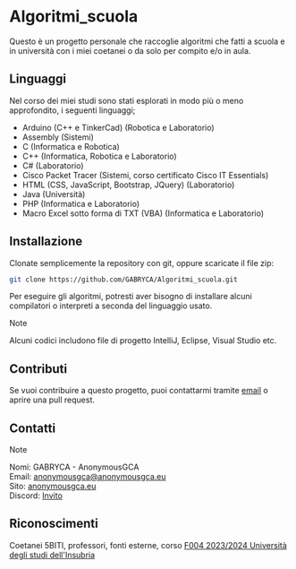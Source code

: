 # Algoritmi_scuola

Questo è un progetto personale che raccoglie algoritmi che fatti a scuola e in università con i miei coetanei o da solo per compito e/o in aula.

## Linguaggi

Nel corso dei miei studi sono stati esplorati in modo più o meno approfondito, i seguenti linguaggi;

- Arduino (C++ e TinkerCad) (Robotica e Laboratorio)
- Assembly (Sistemi)
- C (Informatica e Robotica)
- C++ (Informatica, Robotica e Laboratorio)
- C# (Laboratorio)
- Cisco Packet Tracer (Sistemi, corso certificato Cisco IT Essentials)
- HTML (CSS, JavaScript, Bootstrap, JQuery) (Laboratorio)
- Java (Università)
- PHP (Informatica e Laboratorio)
- Macro Excel sotto forma di TXT (VBA) (Informatica e Laboratorio)

## Installazione

Clonate semplicemente la repository con git, oppure scaricate il file zip:

```bash
git clone https://github.com/GABRYCA/Algoritmi_scuola.git
```

Per eseguire gli algoritmi, potresti aver bisogno di installare alcuni compilatori o interpreti a seconda del linguaggio usato.

> [!NOTE]
>  Alcuni codici includono file di progetto IntelliJ, Eclipse, Visual Studio etc.

## Contributi

Se vuoi contribuire a questo progetto, puoi contattarmi tramite [email](mailto:anonymousgca@anonymousgca.eu) o aprire una pull request.

## Contatti

> [!NOTE]
> Nomi: GABRYCA - AnonymousGCA
> <br>Email: anonymousgca@anonymousgca.eu
> <br>Sito: [anonymousgca.eu](https://anonymousgca.eu)
> <br>Discord: [Invito](https://discord.gg/BGTB8XCfZK)

## Riconoscimenti

Coetanei 5BITI, professori, fonti esterne, corso [F004 2023/2024 Università degli studi dell'Insubria
](https://uninsubria.coursecatalogue.cineca.it/corsi/2023/10104)
